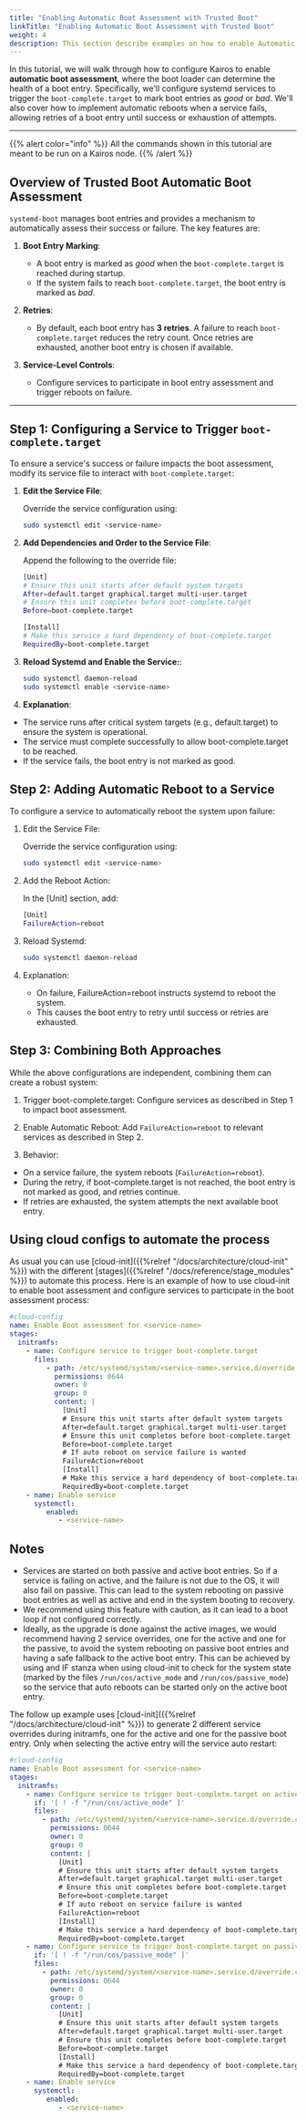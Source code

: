 ```yaml
---
title: "Enabling Automatic Boot Assessment with Trusted Boot"
linkTitle: "Enabling Automatic Boot Assessment with Trusted Boot"
weight: 4
description: This section describe examples on how to enable Automatic Boot Assessment with Trusted Boot in your own services.
---
```




In this tutorial, we will walk through how to configure Kairos to enable **automatic boot assessment**, where the boot loader can determine the health of a boot entry. Specifically, we'll configure systemd services to trigger the `boot-complete.target` to mark boot entries as *good* or *bad*. We'll also cover how to implement automatic reboots when a service fails, allowing retries of a boot entry until success or exhaustion of attempts.

---

{{% alert color="info" %}}
All the commands shown in this tutorial are meant to be run on a Kairos node.
{{% /alert %}}


## Overview of Trusted Boot Automatic Boot Assessment

`systemd-boot` manages boot entries and provides a mechanism to automatically assess their success or failure. The key features are:

1. **Boot Entry Marking**:
    - A boot entry is marked as *good* when the `boot-complete.target` is reached during startup.
    - If the system fails to reach `boot-complete.target`, the boot entry is marked as *bad*.

2. **Retries**:
    - By default, each boot entry has **3 retries**. A failure to reach `boot-complete.target` reduces the retry count. Once retries are exhausted, another boot entry is chosen if available.

3. **Service-Level Controls**:
    - Configure services to participate in boot entry assessment and trigger reboots on failure.

---

## Step 1: Configuring a Service to Trigger `boot-complete.target`

To ensure a service's success or failure impacts the boot assessment, modify its service file to interact with `boot-complete.target`:

1. **Edit the Service File**:  

   Override the service configuration using:
   ```bash
   sudo systemctl edit <service-name>
    ```

2. **Add Dependencies and Order to the Service File**:

   Append the following to the override file:
    ```bash
    [Unit]
    # Ensure this unit starts after default system targets
    After=default.target graphical.target multi-user.target
    # Ensure this unit completes before boot-complete.target
    Before=boot-complete.target
   
    [Install]
    # Make this service a hard dependency of boot-complete.target
    RequiredBy=boot-complete.target
    ```
   
3. **Reload Systemd and Enable the Service:**:

    ```bash
    sudo systemctl daemon-reload
    sudo systemctl enable <service-name>
    ```
   
4. **Explanation**:

  - The service runs after critical system targets (e.g., default.target) to ensure the system is operational.
  - The service must complete successfully to allow boot-complete.target to be reached.
  - If the service fails, the boot entry is not marked as good.


## Step 2: Adding Automatic Reboot to a Service

To configure a service to automatically reboot the system upon failure:

1.  Edit the Service File:

    Override the service configuration using:
    ```bash
    sudo systemctl edit <service-name>
    ```
2. Add the Reboot Action:

   In the [Unit] section, add:
    ```bash
    [Unit]
    FailureAction=reboot
    ```
3. Reload Systemd:
    ```bash
    sudo systemctl daemon-reload
    ```
4. Explanation:
   - On failure, FailureAction=reboot instructs systemd to reboot the system.
   - This causes the boot entry to retry until success or retries are exhausted.


## Step 3: Combining Both Approaches

While the above configurations are independent, combining them can create a robust system:

1. Trigger boot-complete.target:
   Configure services as described in Step 1 to impact boot assessment.

2. Enable Automatic Reboot:
   Add `FailureAction=reboot` to relevant services as described in Step 2.

3. Behavior:
  - On a service failure, the system reboots (`FailureAction=reboot`).
  - During the retry, if boot-complete.target is not reached, the boot entry is not marked as good, and retries continue.
  - If retries are exhausted, the system attempts the next available boot entry.


## Using cloud configs to automate the process

As usual you can use [cloud-init]({{%relref "/docs/architecture/cloud-init" %}}) with the different [stages]({{%relref "/docs/reference/stage_modules" %}}) to automate this process. Here is an example of how to use cloud-init to enable boot assessment and configure services to participate in the boot assessment process:

```yaml
#cloud-config
name: Enable Boot assessment for <service-name>
stages:
  initramfs:
    - name: Configure service to trigger boot-complete.target
      files:
         - path: /etc/systemd/system/<service-name>.service.d/override.conf
           permissions: 0644
           owner: 0
           group: 0
           content: |
             [Unit]
             # Ensure this unit starts after default system targets
             After=default.target graphical.target multi-user.target
             # Ensure this unit completes before boot-complete.target
             Before=boot-complete.target
             # If auto reboot on service failure is wanted
             FailureAction=reboot
             [Install]
             # Make this service a hard dependency of boot-complete.target
             RequiredBy=boot-complete.target
    - name: Enable service
      systemctl:
         enabled:
            - <service-name>
```


## Notes

 - Services are started on both passive and active boot entries. So if a service is failing on active, and the failure is not due to the OS, it will also fail on passive. This can lead to the system rebooting on passive boot entries as well as active and end in the system booting to recovery.
 - We recommend using this feature with caution, as it can lead to a boot loop if not configured correctly.
 - Ideally, as the upgrade is done against the active images, we would recommend having 2 service overrides, one for the active and one for the passive, to avoid the system rebooting on passive boot entries and having a safe fallback to the active boot entry. This can be achieved by using and IF stanza when using cloud-init to check for the system state (marked by the files `/run/cos/active_mode` and `/run/cos/passive_mode`) so the service that auto reboots can be started only on the active boot entry.

The follow up example uses [cloud-init]({{%relref "/docs/architecture/cloud-init" %}}) to generate 2 different service overrides during initramfs, one for the active and one for the passive boot entry. Only when selecting the active entry will the service auto restart:

```yaml
#cloud-config
name: Enable Boot assessment for <service-name>
stages:
  initramfs:
    - name: Configure service to trigger boot-complete.target on active
      if: '[ ! -f "/run/cos/active_mode" ]'
      files:
        - path: /etc/systemd/system/<service-name>.service.d/override.conf
          permissions: 0644
          owner: 0
          group: 0
          content: |
            [Unit]
            # Ensure this unit starts after default system targets
            After=default.target graphical.target multi-user.target
            # Ensure this unit completes before boot-complete.target
            Before=boot-complete.target
            # If auto reboot on service failure is wanted
            FailureAction=reboot
            [Install]
            # Make this service a hard dependency of boot-complete.target
            RequiredBy=boot-complete.target
    - name: Configure service to trigger boot-complete.target on passive
      if: '[ ! -f "/run/cos/passive_mode" ]'
      files:
        - path: /etc/systemd/system/<service-name>.service.d/override.conf
          permissions: 0644
          owner: 0
          group: 0
          content: |
            [Unit]
            # Ensure this unit starts after default system targets
            After=default.target graphical.target multi-user.target
            # Ensure this unit completes before boot-complete.target
            Before=boot-complete.target
            [Install]
            # Make this service a hard dependency of boot-complete.target
            RequiredBy=boot-complete.target
    - name: Enable service
      systemctl:
         enabled:
            - <service-name>
```
   